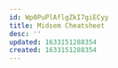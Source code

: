 ```yaml
---
id: Wp0PuPlAflgZkI7giECyy
title: Midsem Cheatsheet
desc: ''
updated: 1633151288354
created: 1633151288354
---
```


